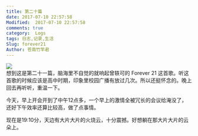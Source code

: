 ```yaml
---
title: 第二十篇
date: 2017-07-10 22:57:58
Modified:  2017-07-10 22:57:58
comments: true
category:  Logs
tags: 日志,记录,生活
Slug: forever21
Author: 苍南竹竿君
---
```

![](http://wx3.sinaimg.cn/mw690/ad108d28gy1fhdpot3u7gj20rs0ij4h7.jpg)  
想到这是第二十一篇，脑海里不自觉的就响起曾轶可的 Forever 21 这首歌。听这首歌的时候应该是高中时期，印象里校园广播有放过几次。所以还挺怀念的。晚上回去再听听，重温一下。  

今天，早上开会开到了中午12点多，一个早上的激情全被冗长的会议给淹没了，还好下午效率还算比较高，做了点事情。  

现在是19:10分，天边有大片大片的火烧云，十分震撼。好想躺在那大片大片的云朵上。
